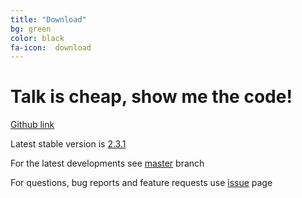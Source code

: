 ```yaml
---
title: "Download"
bg: green 
color: black
fa-icon:  download
---
```


# Talk is cheap, show me the code! 

[Github link](https://github.com/mxcube)

Latest stable version is [2.3.1](https://github.com/mxcube/mxcube/tarball/2.3.1)

For the latest developments see [master](https://github.com/mxcube/mxcube) branch

For questions, bug reports and feature requests use [issue](https://github.com/mxcube/mxcube/issues) page
